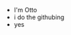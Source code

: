 - I'm Otto
- i do the githubing
- yes
<!---
allocs0/allocs0 is a ✨ special ✨ repository because its `README.md` (this file) appears on your GitHub profile.
You can click the Preview link to take a look at your changes.
--->
